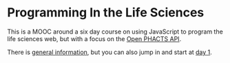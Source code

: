 # Programming In the Life Sciences

This is a MOOC around a six day course on using JavaScript to program the life sciences web, but with a focus on the [Open PHACTS API](https://dev.openphacts.org/).

There is [general information](index.md), but you can also jump in and start at [day 1](day1.md).
